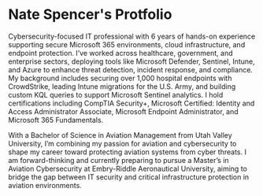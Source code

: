 # Nate Spencer's Protfolio

Cybersecurity-focused IT professional with 6 years of hands-on experience supporting secure Microsoft 365 environments, cloud infrastructure, and endpoint protection. I’ve worked across healthcare, government, and enterprise sectors, deploying tools like Microsoft Defender, Sentinel, Intune, and Azure to enhance threat detection, incident response, and compliance. My background includes securing over 1,000 hospital endpoints with CrowdStrike, leading Intune migrations for the U.S. Army, and building custom KQL queries to support Microsoft Sentinel analytics. I hold certifications including CompTIA Security+, Microsoft Certified: Identity and Access Administrator Associate, Microsoft Endpoint Administrator, and Microsoft 365 Fundamentals.

With a Bachelor of Science in Aviation Management from Utah Valley University, I’m combining my passion for aviation and cybersecurity to shape my career toward protecting aviation systems from cyber threats. I am forward-thinking and currently preparing to pursue a Master’s in Aviation Cybersecurity at Embry-Riddle Aeronautical University, aiming to bridge the gap between IT security and critical infrastructure protection in aviation environments.
